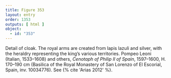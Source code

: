 ```yaml
---
title: Figure 353
layout: entry
order: 1353
outputs: [ html ]
object:
  - id: "353"
---
```


Detail of cloak. The royal arms are created from lapis lazuli and silver, with the heraldry representing the king’s various territories. Pompeo Leoni (Italian, 1533–1608) and others, *Cenotaph of Philip II of Spain*, 1597–1600, H. 170–190 cm (Basilica of the Royal Monastery of San Lorenzo of El Escorial, Spain, inv. 10034776). See {% cite 'Arias 2012' %}.
